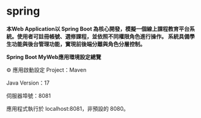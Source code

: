 # spring
**本Web Application以 Spring Boot 為核心開發，模擬一個線上課程教育平台系統。使用者可註冊帳號、選修課程，並依照不同權限角色進行操作。 系統具備學生功能與後台管理功能，實現前後端分離與角色分層控制。**

**Spring Boot MyWeb應用環境設定總覽**

⚙️ 應用啟動設定
Project：Maven

Java Version：17

伺服器埠號：8081

應用程式執行於 localhost:8081，非預設的 8080。




